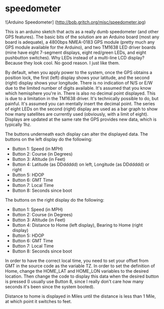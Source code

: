 # speedometer

![Arduino Speedometer]
(http://bob.gritch.org/misc/speedometer.jpg)

This is an arduino sketch that acts as a really dumb speedometer (and other GPS features). The basic bits of the solution are an Arduino board (most any board is adequate), a 4800bps NMEA-0183 GPS module (pretty much any GPS module available for the Arduino), and two TM1638 LED driver boards (mine have eight 7-segment displays, eight red/green LEDs, and eight pushbutton switches). Why LEDs instead of a multi-line LCD display? Because they look cool. No good reason. I just like them.

By default, when you apply power to the system, once the GPS obtains a position lock, the first (left) display shows your latitude, and the second (right) display shows your longitude. There is no indication of N/S or E/W due to the limited number of digits available. It's assumed that you know which hemisphere you're in. There is also no decimal point displayed. This is due to a limitation in the TM1638 driver. It's technically possible to do, but painful. It's assumed you can mentally insert the decimal point. The series of eight LEDs on the second (right) display are used as a bar graph to show how many satellites are currently used (obviously, with a limit of eight). Displays are updated at the same rate the GPS provides new data, which is typically 1hz.

The buttons underneath each display can alter the displayed data. The buttons on the left display do the following:

* Button 1: Speed (in MPH)
* Button 2: Course (in Degrees)
* Button 3: Altitude (in Feet)
* Button 4: Latitude (as DDddddd) on left, Longitude (as DDddddd) or right
* Button 5: HDOP
* Button 6: GMT Time
* Button 7: Local Time
* Button 8: Seconds since boot

The buttons on the right display do the following:

* Button 1: Speed (in MPH)
* Button 2: Course (in Degrees)
* Button 3: Altitude (in Feet)
* Button 4: Distance to Home (left display), Bearing to Home (right display)
* Button 5: HDOP
* Button 6: GMT Time
* Button 7: Local Time
* Button 8: Seconds since boot

In order to have the correct local time, you need to set your offset from GMT in the source code as the variable TZ. In order to set the definition of Home, change the HOME_LAT and HOME_LON variables to the desired location. Then change the code to display this data when the desired button is pressed (I usually use Button 8, since I really don't care how many seconds it's been since the system booted).

Distance to home is displayed in Miles until the distance is less than 1 Mile, at which point it switches to feet.
